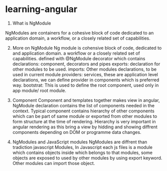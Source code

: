 # learning-angular
1. What is NgModule

NgModules are containers for a cohesive block of code dedicated to an application domain, a workflow, or a closely related set of capabilities. 

2. More on NgModule
Ng module is cohensive block of code, dedicated to and application domain. a workflow or a closely related set of capabilities.
defined with @NgModule decorator which contains
declarations: component, decorators and pipes
exports: declaration for other modules to be used.
imports: Other modules declarations, to be used in current module
providers: services, these are application level declarations, we can define provider in components which is preferred way.
bootstrat: This is used to define the root component, used only in app module/ root module.

4. Component
Component and templates together makes view in angular, NgModule declaration contains the list of components needed in the context.
Typical component contains hierarchy of other components which can be part of same module or exported from other modules to form structure at the time of rendering.
Hierarchy is very important in angular rendering as this bring a view by hidding and showing diffrent components depending on DOM or programme data changes.

5. NgModules and JavaScript modules
NgModules are diffrent than tradiction javascript Modules, In Javascript each js files is a module which contains objects inside which belongs to that modules, some objects are exposed to used by other modules by using export keyword. Other modules can import those object.



